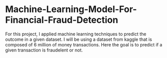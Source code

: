 # Machine-Learning-Model-For-Financial-Fraud-Detection
For this project, I applied machine learning techniques to predict the outcome in a given dataset. I will be using a dataset from kaggle that is composed of 6 million of money transactions. Here the goal is to predict if a given transaction is fraudelent or not.

